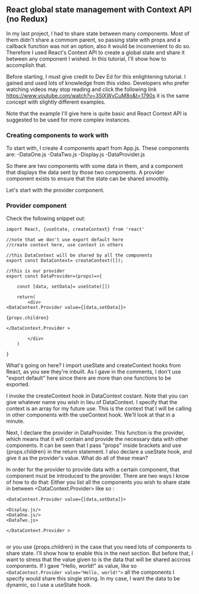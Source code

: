 ## React global state management with Context API (no Redux)

In my last project, I had to share state between many components. Most of them didn't share a commom parent, so passing state with props and a callback function was not an option, also it would be inconvenient to do so. Therefore I used React's Context API to create a global state and share it between any component I wished. In this tutorial, I'll show how to accomplish that.

Before starting, I must give credit to Dev Ed for this enlightening tutorial. I gained and used lots of knowledge from this video. Developers who prefer watching videos may stop reading and click the following link https://www.youtube.com/watch?v=35lXWvCuM8o&t=1790s it is the same concept with slightly different examples.

Note that the example I'll give here is quite basic and React Context API is suggested to be used for more complex instances.

### Creating components to work with
To start with, I create 4 components apart from App.js. These components are:
-DataOne.js
-DataTwo.js
-Display.js
-DataProvider.js

So there are two components with some data in them, and a component that displays the data sent by those two components. A provider component exists to ensure that the state can be shared smoothly. 

Let's start with the provider component.

### Provider component

Check the following snippet out:

```
import React, {useState, createContext} from 'react'

//note that we don't use export default here
//create context here, use context in others

//this DataContext will be shared by all the components 
export const DataContext= createContext([]);

//this is our provider
export const DataProvider=(props)=>{

    const [data, setData]= useState([])

    return(
        <div>
<DataContext.Provider value={[data,setData]}>

{props.children}

</DataContext.Provider >
            
        </div>
    )

}

```
What's going on here? I import useState and createContext hooks from React, as you see they're inbuilt. As I gave in the comments, I don't use "export default" here since there are more than one functions to be exported.

I invoke the createContext hook in DataContext costant. Note that you can give whatever name you wish in lieu of DataContext. I specify that the context is an array for my future use. This is the context that I will be calling in other components with the useContext hook. We'll look at that in a minute.

Next, I declare the provider in DataProvider. This function is the provider, which means that it will contain and provide the necessary data with other components. It can be seen that I pass "props" inside brackets and use {props.children} in the return statement. I also declare a useState hook, and give it as the provider's value. What do all of these mean?

In order for the provider to provide data with a certain component, that component must be introduced to the provider. There are two ways I know of how to do that: Either you list all the components you wish to share state in between <DataContext.Provider> like so :

```
<DataContext.Provider value={[data,setData]}>

<Display.js/>
<DataOne.js/>
<DataTwo.js>

</DataContext.Provider >
            

```

or you use {props.children} in the case that you need lots of components to share state. I'll show how to enable this <DataProvider> in the next section. But before that, I want to stress that the value given to <DataProvider> is the data that will be shared accross components. If I gave "Hello, world!" as value, like so `<DataContext.Provider value="Hello, world!">` all the components I specify would share this single string. In my case, I want the data to be dynamic, so I use a useState hook.